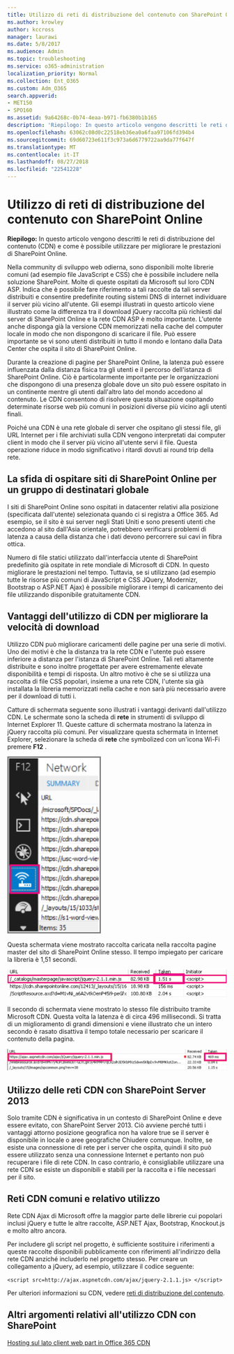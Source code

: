 ```yaml
---
title: Utilizzo di reti di distribuzione del contenuto con SharePoint Online
ms.author: krowley
author: kccross
manager: laurawi
ms.date: 5/8/2017
ms.audience: Admin
ms.topic: troubleshooting
ms.service: o365-administration
localization_priority: Normal
ms.collection: Ent_O365
ms.custom: Adm_O365
search.appverid:
- MET150
- SPO160
ms.assetid: 9a64268c-0b74-4eaa-b971-fb6380b1b165
description: 'Riepilogo: In questo articolo vengono descritti le reti di distribuzione del contenuto (CDN) e come è possibile utilizzare per migliorare le prestazioni di SharePoint Online.'
ms.openlocfilehash: 63062c08d0c22518eb36ea0a6faa97106fd394b4
ms.sourcegitcommit: 69d60723e611f3c973a6d6779722aa9da77f647f
ms.translationtype: MT
ms.contentlocale: it-IT
ms.lasthandoff: 08/27/2018
ms.locfileid: "22541228"
---
```

# <a name="using-content-delivery-networks-with-sharepoint-online"></a>Utilizzo di reti di distribuzione del contenuto con SharePoint Online

 **Riepilogo:** In questo articolo vengono descritti le reti di distribuzione del contenuto (CDN) e come è possibile utilizzare per migliorare le prestazioni di SharePoint Online. 
  
Nella community di sviluppo web odierna, sono disponibili molte librerie comuni (ad esempio file JavaScript e CSS) che è possibile includere nella soluzione SharePoint. Molte di queste ospitati da Microsoft sul loro CDN ASP. Indica che è possibile fare riferimento a tali raccolte da tali server distribuiti e consentire predefinite routing sistemi DNS di internet individuare il server più vicino all'utente. Gli esempi illustrati in questo articolo viene illustrato come la differenza tra il download jQuery raccolta più richiesti dal server di SharePoint Online e la rete CDN ASP è molto importante. L'utente anche disponga già la versione CDN memorizzati nella cache del computer locale in modo che non dispongono di scaricare il file. Può essere importante se vi sono utenti distribuiti in tutto il mondo e lontano dalla Data Center che ospita il sito di SharePoint Online.
  
Durante la creazione di pagine per SharePoint Online, la latenza può essere influenzata dalla distanza fisica tra gli utenti e il percorso dell'istanza di SharePoint Online. Ciò è particolarmente importante per le organizzazioni che dispongono di una presenza globale dove un sito può essere ospitato in un continente mentre gli utenti dall'altro lato del mondo accedono al contenuto. Le CDN consentono di risolvere questa situazione ospitando determinate risorse web più comuni in posizioni diverse più vicino agli utenti finali.
  
Poiché una CDN è una rete globale di server che ospitano gli stessi file, gli URL Internet per i file archiviati sulla CDN vengono interpretati dai computer client in modo che il server più vicino all'utente servi il file. Questa operazione riduce in modo significativo i ritardi dovuti ai round trip della rete.
  
## <a name="the-challenge-of-hosting-sharepoint-online-sites-for-a-global-audience"></a>La sfida di ospitare siti di SharePoint Online per un gruppo di destinatari globale

I siti di SharePoint Online sono ospitati in datacenter relativi alla posizione (specificata dall'utente) selezionata quando ci si registra a Office 365. Ad esempio, se il sito è sui server negli Stati Uniti e sono presenti utenti che accedono al sito dall'Asia orientale, potrebbero verificarsi problemi di latenza a causa della distanza che i dati devono percorrere sui cavi in fibra ottica.
  
Numero di file statici utilizzato dall'interfaccia utente di SharePoint predefinito già ospitate in rete mondiale di Microsoft di CDN. In questo migliorare le prestazioni nel tempo. Tuttavia, se si utilizzano (ad esempio tutte le risorse più comuni di JavaScript e CSS JQuery, Modernizr, Bootstrap o ASP.NET Ajax) è possibile migliorare i tempi di caricamento dei file utilizzando disponibile gratuitamente CDN.
  
## <a name="advantages-of-using-cdns-to-improve-download-speed"></a>Vantaggi dell'utilizzo di CDN per migliorare la velocità di download

Utilizzo CDN può migliorare caricamenti delle pagine per una serie di motivi. Uno dei motivi è che la distanza tra la rete CDN e l'utente può essere inferiore a distanza per l'istanza di SharePoint Online. Tali reti altamente distribuite e sono inoltre progettate per avere estremamente elevate disponibilità e tempi di risposta. Un altro motivo è che se si utilizza una raccolta di file CSS popolari, insieme a una rete CDN, l'utente sia già installata la libreria memorizzati nella cache e non sarà più necessario avere per il download di tutti i.
  
Catture di schermata seguente sono illustrati i vantaggi derivanti dall'utilizzo CDN. Le schermate sono la scheda di **rete** in strumenti di sviluppo di Internet Explorer 11. Queste catture di schermata mostrano la latenza in jQuery raccolta più comuni. Per visualizzare questa schermata in Internet Explorer, selezionare la scheda di **rete** che symbolized con un'icona Wi-Fi premere **F12** . 
  
![Schermata della rete F12](media/930541fd-af9b-434a-ae18-7bda867be128.png)
  
Questa schermata viene mostrato raccolta caricata nella raccolta pagine master del sito di SharePoint Online stesso. Il tempo impiegato per caricare la libreria è 1,51 secondi.
  
![Schermata del tempo di caricamento 1.51s](media/64225c79-fa53-480f-81cd-0d351674320e.png)
  
Il secondo di schermata viene mostrato lo stesso file distribuito tramite Microsoft CDN. Questa volta la latenza è di circa 496 millisecondi. Si tratta di un miglioramento di grandi dimensioni e viene illustrato che un intero secondo è rasato disattiva il tempo totale necessario per scaricare il contenuto della pagina.
  
![Schermata dei tempi di caricamento in 469 ms](media/6a553cc3-25a0-42c1-aae7-4aebbc2eb4c3.png)
  
## <a name="using-cdns-with-sharepoint-server-2013"></a>Utilizzo delle reti CDN con SharePoint Server 2013

Solo tramite CDN è significativa in un contesto di SharePoint Online e deve essere evitato, con SharePoint Server 2013. Ciò avviene perché tutti i vantaggi attorno posizione geografica non ha valore true se il server è disponibile in locale o aree geografiche Chiudere comunque. Inoltre, se esiste una connessione di rete per i server che ospita, quindi il sito può essere utilizzato senza una connessione Internet e pertanto non può recuperare i file di rete CDN. In caso contrario, è consigliabile utilizzare una rete CDN se esiste un disponibili e stabili per la raccolta e i file necessari per il sito.
  
## <a name="popular-cdns-and-how-to-use-them"></a>Reti CDN comuni e relativo utilizzo

Rete CDN Ajax di Microsoft offre la maggior parte delle librerie cui popolari inclusi jQuery e tutte le altre raccolte, ASP.NET Ajax, Bootstrap, Knockout.js e molto altro ancora.
  
Per includere gli script nel progetto, è sufficiente sostituire i riferimenti a queste raccolte disponibili pubblicamente con riferimenti all'indirizzo della rete CDN anziché includerlo nel progetto stesso. Per creare un collegamento a jQuery, ad esempio, utilizzare il codice seguente:
  
```
<script src=http://ajax.aspnetcdn.com/ajax/jquery-2.1.1.js> </script>
```

Per ulteriori informazioni su CDN, vedere [reti di distribuzione del contenuto](content-delivery-networks.md).
  
## <a name="more-topics-about-using-cdns-with-sharepoint"></a>Altri argomenti relativi all'utilizzo CDN con SharePoint

[Hosting sul lato client web part in Office 365 CDN](https://dev.office.com/sharepoint/docs/spfx/web-parts/get-started/hosting-webpart-from-office-365-cdn)
  

